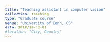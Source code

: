 ```yaml
---
title: "Teaching assistant in computer vision"
collection: teaching
type: "Graduate course"
venue: "University of Bonn, CS"
date: 2018/19-12-01
#location: "City, Country"
---
```


